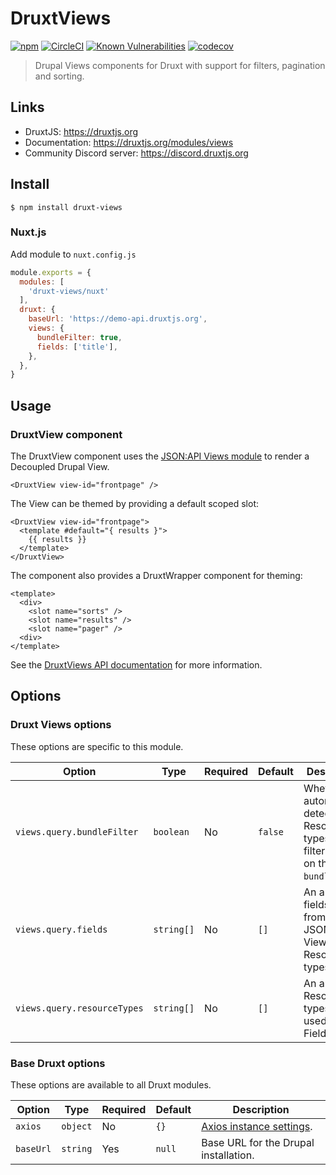 # DruxtViews

[![npm](https://badgen.net/npm/v/druxt-views)](https://www.npmjs.com/package/druxt-views)
[![CircleCI](https://circleci.com/gh/druxt/druxt-views.svg?style=svg)](https://circleci.com/gh/druxt/druxt-views)
[![Known Vulnerabilities](https://snyk.io/test/github/druxt/druxt-views/badge.svg?targetFile=package.json)](https://snyk.io/test/github/druxt/druxt-views?targetFile=package.json)
[![codecov](https://codecov.io/gh/druxt/druxt-views/branch/develop/graph/badge.svg)](https://codecov.io/gh/druxt/druxt-views)

> Drupal Views components for Druxt with support for filters, pagination and sorting.

## Links

- DruxtJS: https://druxtjs.org
- Documentation: https://druxtjs.org/modules/views
- Community Discord server: https://discord.druxtjs.org

## Install

`$ npm install druxt-views`

### Nuxt.js

Add module to `nuxt.config.js`

```js
module.exports = {
  modules: [
    'druxt-views/nuxt'
  ],
  druxt: {
    baseUrl: 'https://demo-api.druxtjs.org',
    views: {
      bundleFilter: true,
      fields: ['title'],
    },
  },
}
```

## Usage

### DruxtView component

The DruxtView component uses the [JSON:API Views module](https://drupal.org/project/jsonapi_views) to render a Decoupled Drupal View.

```vue
<DruxtView view-id="frontpage" />
```

The View can be themed by providing a default scoped slot:
```vue
<DruxtView view-id="frontpage">
  <template #default="{ results }">
    {{ results }}
  </template>
</DruxtView>
```

The component also provides a DruxtWrapper component for theming:
```vue
<template>
  <div>
    <slot name="sorts" />
    <slot name="results" />
    <slot name="pager" />
  <div>
</template>
```

See the [DruxtViews API documentation](https://druxtjs.org/api/packages/views/components/DruxtView) for more information.

## Options

### Druxt Views options

These options are specific to this module.

| Option | Type | Required | Default | Description |
| --- | --- | --- | --- | --- |
| `views.query.bundleFilter` | `boolean` | No | `false` | Whether to automatically detect Resource types to filter, based on the View `bundle` filter. |
| `views.query.fields` | `string[]` | No | `[]` | An array of fields to filter from the JSON:API Views Resource types. |
| `views.query.resourceTypes` | `string[]` | No | `[]` | An array of Resource types to be used by the Fields filter. |

### Base Druxt options

These options are available to all Druxt modules.

| Option | Type | Required | Default | Description |
| --- | --- | --- | --- | --- |
| `axios` | `object` | No | `{}` | [Axios instance settings](https://github.com/axios/axios#axioscreateconfig). |
| `baseUrl` | `string` | Yes | `null` | Base URL for the Drupal installation. |
